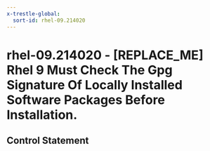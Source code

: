 ```yaml
---
x-trestle-global:
  sort-id: rhel-09.214020
---
```


# rhel-09.214020 - \[REPLACE_ME\] Rhel 9 Must Check The Gpg Signature Of Locally Installed Software Packages Before Installation.

## Control Statement
